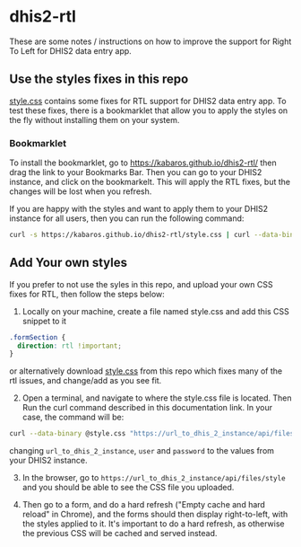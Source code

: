 # dhis2-rtl

These are some notes / instructions on how to improve the support for Right To Left for DHIS2 data entry app.

## Use the styles fixes in this repo

[style.css](./style.css) contains some fixes for RTL support for DHIS2 data entry app. To test these fixes, there is a bookmarklet that allow you to apply the styles on the fly without installing them on your system.

### Bookmarklet

To install the bookmarklet, go to https://kabaros.github.io/dhis2-rtl/ then drag the link to your Bookmarks Bar. Then you can go to your DHIS2 instance, and click on the bookmarkelt. This will apply the RTL fixes, but the changes will be lost when you refresh.

If you are happy with the styles and want to apply them to your DHIS2 instance for all users, then you can run the following command:


```bash
curl -s https://kabaros.github.io/dhis2-rtl/style.css | curl --data-binary @- "https://url_to_dhis_2_instance/api/files/style"  -H "Content-Type:text/css" -u user:password
```

## Add Your own styles

If you prefer to not use the syles in this repo, and upload your own CSS fixes for RTL, then follow the steps below:

1. Locally on your machine, create a file named style.css and add this CSS snippet to it

```css
.formSection {
  direction: rtl !important;
}
```

or alternatively download [style.css](./style.css) from this repo which fixes many of the rtl issues, and change/add as you see fit.

2. Open a terminal, and navigate to where the style.css file is located. Then Run the curl command described in this documentation link. In your case, the command will be:

```bash
curl --data-binary @style.css "https://url_to_dhis_2_instance/api/files/style"  -H "Content-Type:text/css" -u user:password
```

changing `url_to_dhis_2_instance`, `user` and `password` to the values from your DHIS2 instance.

3. In the browser, go to `https://url_to_dhis_2_instance/api/files/style` and you should be able to see the CSS file you uploaded.

4. Then go to a form, and do a hard refresh ("Empty cache and hard reload"  in Chrome), and the forms should then display right-to-left, with the styles applied to it. It's important to do a hard refresh, as otherwise the previous CSS will be cached and served instead.
